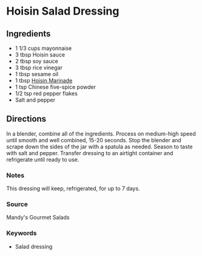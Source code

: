 # Hoisin Salad Dressing

## Ingredients

- 1 1/3 cups mayonnaise
- 3 tbsp Hoisin sauce
- 2 tbsp soy sauce
- 3 tbsp rice vinegar
- 1 tbsp sesame oil
- 1 tbsp [Hoisin Marinade](/marinades/hoisin-duck-marinade.md)
- 1 tsp Chinese five-spice powder
- 1/2 tsp red pepper flakes
- Salt and pepper

## Directions

In a blender, combine all of the ingredients. Process on medium-high speed
until smooth and well combined, 15-20 seconds. Stop the blender and scrape down
the sides of the jar with a spatula as needed. Season to taste with salt and
pepper. Transfer dressing to an airtight container and refrigerate until ready
to use.

### Notes

This dressing will keep, refrigerated, for up to 7 days.

### Source

Mandy's Gourmet Salads

### Keywords

- Salad dressing
